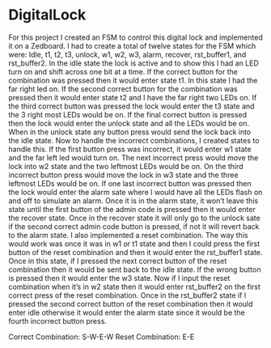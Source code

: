 # DigitalLock
For this project I created an FSM to control this digital lock and implemented it on a Zedboard. I had to create a total of twelve states for the FSM which were: Idle, t1, t2, t3, unlock, w1, w2, w3, alarm, recover, rst_buffer1, and rst_buffer2. In the idle state the lock is active and to show this I had an LED turn on and shift across one bit at a time. If the correct button for the combination was pressed then it would enter state t1. In this state I had the far right led on. If the second correct button for the combination was pressed then it would enter state t2 and I have the far right two LEDs on. If the third correct button was pressed the lock would enter the t3 state and the 3 right most LEDs would be on. If the final correct button is pressed then the lock would enter the unlock state and all the LEDs would be on. When in the unlock state any button press would send the lock back into the idle state. Now to handle the incorrect combinations, I created states to handle this. If the first button press was incorrect, it would enter w1 state and the far left led would turn on. The next incorrect press would move the lock into w2 state and the two leftmost LEDs would be on. On the third incorrect button press would move the lock in w3 state and the three leftmost LEDs would be on. If one last incorrect button was pressed then the lock would enter the alarm sate where I would have all the LEDs flash on and off to simulate an alarm. Once it is in the alarm state, it won’t leave this state until the first button of the admin code is pressed then it would enter the recover state. Once in the recover state it will only go to the unlock sate if the second correct admin code button is pressed, if not it will revert back to the alarm state. I also implemented a reset combination. The way this would work was once it was in w1 or t1 state and then I could press the first button of the reset combination and then it would enter the rst_buffer1 state. Once in this state, if I pressed the next correct button of the reset combination then it would be sent back to the idle state. If the wrong button is pressed then it would enter the w3 state. Now if I input the reset combination when it’s in w2 state then it would enter rst_buffer2 on the first correct press of the reset combination. Once in the rst_buffer2 state if I pressed the second correct button of the reset combination then it would enter idle otherwise it would enter the alarm state since it would be the fourth incorrect button press.

Correct Combination: S-W-E-W
Reset Combination: E-E


